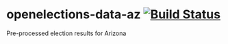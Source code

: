 # openelections-data-az [![Build Status](https://github.com/openelections/openelections-data-az/actions/workflows/format_tests.yml/badge.svg?branch=master)](https://github.com/openelections/openelections-data-az/actions)
Pre-processed election results for Arizona
